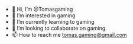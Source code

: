 - 👋 Hi, I’m @Tomasgaming
- 👀 I’m interested in gaming
- 🌱 I’m currently learning to gaming
- 💞️ I’m looking to collaborate on gaming
- 📫 How to reach me tomas.gaming@gmail.com

<!---
Tomagaming/Tomagaming is a ✨ special ✨ repository because its `README.md` (this file) appears on your GitHub profile.
You can click the Preview link to take a look at your changes.
--->
